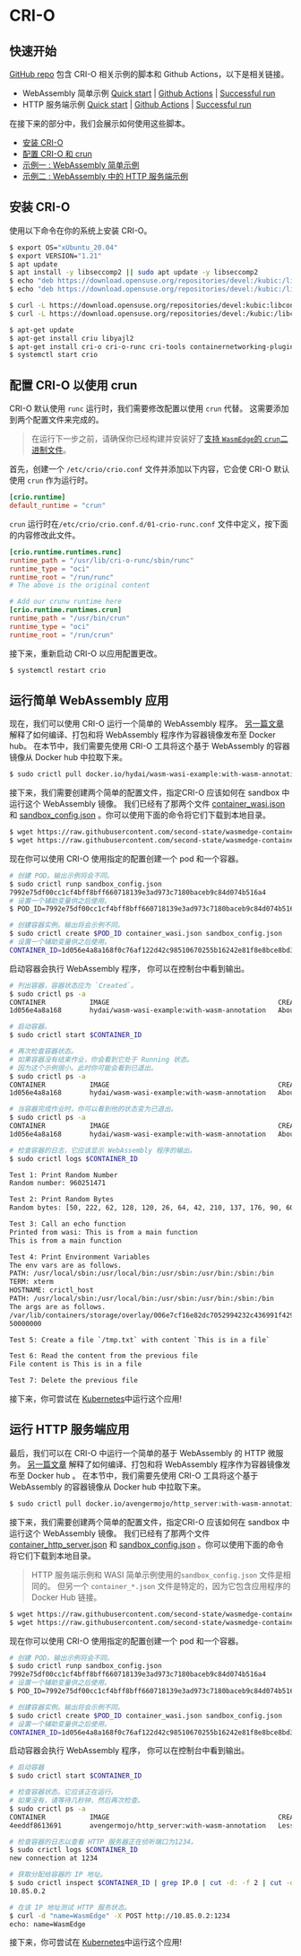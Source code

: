 # CRI-O

## 快速开始

 [GitHub repo](https://github.com/second-state/wasmedge-containers-examples/) 包含 CRI-O 相关示例的脚本和 Github Actions，以下是相关链接。

* WebAssembly 简单示例  [Quick start](https://github.com/second-state/wasmedge-containers-examples/blob/main/crio/README.md) | [Github Actions](https://github.com/second-state/wasmedge-containers-examples/blob/main/.github/workflows/crio.yml) | [Successful run](https://github.com/second-state/wasmedge-containers-examples/runs/4317457300?check_suite_focus=true#step:4:37)
* HTTP 服务端示例 [Quick start](https://github.com/second-state/wasmedge-containers-examples/blob/main/crio/http_server/README.md) | [Github Actions](https://github.com/second-state/wasmedge-containers-examples/blob/main/.github/workflows/crio-server.yml) | [Successful run](https://github.com/second-state/wasmedge-containers-examples/runs/4317457313?check_suite_focus=true#step:4:54)

在接下来的部分中，我们会展示如何使用这些脚本。

* [安装 CRI-O](#安装-cri-o)
* [配置 CRI-O 和 crun](#配置-CRI-O-以使用-crun)
* [示例一 :  WebAssembly 简单示例](#运行简单-WebAssembly-应用)
* [示例二 : WebAssembly 中的 HTTP 服务端示例](#运行-HTTP-服务端应用)

## 安装 CRI-O

使用以下命令在你的系统上安装 CRI-O。

```bash
$ export OS="xUbuntu_20.04"
$ export VERSION="1.21"
$ apt update
$ apt install -y libseccomp2 || sudo apt update -y libseccomp2
$ echo "deb https://download.opensuse.org/repositories/devel:/kubic:/libcontainers:/stable/$OS/ /" > /etc/apt/sources.list.d/devel:kubic:libcontainers:stable.list
$ echo "deb https://download.opensuse.org/repositories/devel:/kubic:/libcontainers:/stable:/cri-o:/$VERSION/$OS/ /" > /etc/apt/sources.list.d/devel:kubic:libcontainers:stable:cri-o:$VERSION.list

$ curl -L https://download.opensuse.org/repositories/devel:kubic:libcontainers:stable:cri-o:$VERSION/$OS/Release.key | apt-key add -
$ curl -L https://download.opensuse.org/repositories/devel:/kubic:/libcontainers:/stable/$OS/Release.key | apt-key add -

$ apt-get update
$ apt-get install criu libyajl2
$ apt-get install cri-o cri-o-runc cri-tools containernetworking-plugins
$ systemctl start crio
```

## 配置 CRI-O 以使用 crun

CRI-O 默认使用 `runc` 运行时，我们需要修改配置以使用 `crun` 代替。
这需要添加到两个配置文件来完成的。

>在运行下一步之前，请确保你已经构建并安装好了[支持 `WasmEdge`的 `crun`二进制文件](../container/crun.md)。 

首先，创建一个 `/etc/crio/crio.conf` 文件并添加以下内容，它会使 CRI-O 默认使用 `crun` 作为运行时。

```conf
[crio.runtime]
default_runtime = "crun"
```

`crun` 运行时在`/etc/crio/crio.conf.d/01-crio-runc.conf` 文件中定义，按下面的内容修改此文件。

```conf
[crio.runtime.runtimes.runc]
runtime_path = "/usr/lib/cri-o-runc/sbin/runc"
runtime_type = "oci"
runtime_root = "/run/runc"
# The above is the original content

# Add our crunw runtime here
[crio.runtime.runtimes.crun]
runtime_path = "/usr/bin/crun"
runtime_type = "oci"
runtime_root = "/run/crun"
```

接下来，重新启动 CRI-O 以应用配置更改。

```bash
$ systemctl restart crio
```

## 运行简单 WebAssembly 应用

现在，我们可以使用 CRI-O 运行一个简单的 WebAssembly 程序。
[另一篇文章](../demo/wasi.md) 解释了如何编译、打包和将 WebAssembly 程序作为容器镜像发布至 Docker hub。
在本节中，我们需要先使用 CRI-O 工具将这个基于 WebAssembly 的容器镜像从 Docker hub 中拉取下来。

```bash
$ sudo crictl pull docker.io/hydai/wasm-wasi-example:with-wasm-annotation
```

接下来，我们需要创建两个简单的配置文件，指定CRI-O 应该如何在 sandbox 中运行这个 WebAssembly 镜像。 我们已经有了那两个文件 [container_wasi.json](https://github.com/second-state/wasmedge-containers-examples/blob/main/crio/container_wasi.json) 和 [sandbox_config.json](https://github.com/second-state/wasmedge-containers-examples/blob/main/crio/sandbox_config.json) 。你可以使用下面的命令将它们下载到本地目录。

```bash
$ wget https://raw.githubusercontent.com/second-state/wasmedge-containers-examples/main/crio/sandbox_config.json
$ wget https://raw.githubusercontent.com/second-state/wasmedge-containers-examples/main/crio/container_wasi.json
```

现在你可以使用 CRI-O 使用指定的配置创建一个 pod 和一个容器。

```bash
# 创建 POD。输出示例将会不同。
$ sudo crictl runp sandbox_config.json
7992e75df00cc1cf4bff8bff660718139e3ad973c7180baceb9c84d074b516a4
# 设置一个辅助变量供之后使用。
$ POD_ID=7992e75df00cc1cf4bff8bff660718139e3ad973c7180baceb9c84d074b516a4

# 创建容器实例。输出将会示例不同。
$ sudo crictl create $POD_ID container_wasi.json sandbox_config.json
# 设置一个辅助变量供之后使用。
CONTAINER_ID=1d056e4a8a168f0c76af122d42c98510670255b16242e81f8e8bce8bd3a4476f
```

启动容器会执行 WebAssembly 程序， 你可以在控制台中看到输出。

```bash
# 列出容器，容器状态应为 `Created`。
$ sudo crictl ps -a
CONTAINER           IMAGE                                          CREATED              STATE               NAME                     ATTEMPT             POD ID
1d056e4a8a168       hydai/wasm-wasi-example:with-wasm-annotation   About a minute ago   Created             podsandbox1-wasm-wasi   0                   7992e75df00cc

# 启动容器。
$ sudo crictl start $CONTAINER_ID

# 再次检查容器状态。
# 如果容器没有结束作业，你会看到它处于 Running 状态。
# 因为这个示例很小。此时你可能会看到已退出。
$ sudo crictl ps -a
CONTAINER           IMAGE                                          CREATED              STATE               NAME                     ATTEMPT             POD ID
1d056e4a8a168       hydai/wasm-wasi-example:with-wasm-annotation   About a minute ago   Running             podsandbox1-wasm-wasi   0                   7992e75df00cc

# 当容器完成作业时，你可以看到他的状态变为已退出。
$ sudo crictl ps -a
CONTAINER           IMAGE                                          CREATED              STATE               NAME                     ATTEMPT             POD ID
1d056e4a8a168       hydai/wasm-wasi-example:with-wasm-annotation   About a minute ago   Exited              podsandbox1-wasm-wasi   0                   7992e75df00cc

# 检查容器的日志，它应该显示 WebAssembly 程序的输出。
$ sudo crictl logs $CONTAINER_ID

Test 1: Print Random Number
Random number: 960251471

Test 2: Print Random Bytes
Random bytes: [50, 222, 62, 128, 120, 26, 64, 42, 210, 137, 176, 90, 60, 24, 183, 56, 150, 35, 209, 211, 141, 146, 2, 61, 215, 167, 194, 1, 15, 44, 156, 27, 179, 23, 241, 138, 71, 32, 173, 159, 180, 21, 198, 197, 247, 80, 35, 75, 245, 31, 6, 246, 23, 54, 9, 192, 3, 103, 72, 186, 39, 182, 248, 80, 146, 70, 244, 28, 166, 197, 17, 42, 109, 245, 83, 35, 106, 130, 233, 143, 90, 78, 155, 29, 230, 34, 58, 49, 234, 230, 145, 119, 83, 44, 111, 57, 164, 82, 120, 183, 194, 201, 133, 106, 3, 73, 164, 155, 224, 218, 73, 31, 54, 28, 124, 2, 38, 253, 114, 222, 217, 202, 59, 138, 155, 71, 178, 113]

Test 3: Call an echo function
Printed from wasi: This is from a main function
This is from a main function

Test 4: Print Environment Variables
The env vars are as follows.
PATH: /usr/local/sbin:/usr/local/bin:/usr/sbin:/usr/bin:/sbin:/bin
TERM: xterm
HOSTNAME: crictl_host
PATH: /usr/local/sbin:/usr/local/bin:/usr/sbin:/usr/bin:/sbin:/bin
The args are as follows.
/var/lib/containers/storage/overlay/006e7cf16e82dc7052994232c436991f429109edea14a8437e74f601b5ee1e83/merged/wasi_example_main.wasm
50000000

Test 5: Create a file `/tmp.txt` with content `This is in a file`

Test 6: Read the content from the previous file
File content is This is in a file

Test 7: Delete the previous file
```

接下来，你可尝试在 [Kubernetes](../../kubernetes/kubernetes.md)中运行这个应用!

##  **运行 HTTP 服务端应用**

最后，我们可以在 CRI-O 中运行一个简单的基于 WebAssembly 的 HTTP 微服务。
[另一篇文章](../demo/server.md) 解释了如何编译、打包和将 WebAssembly 程序作为容器镜像发布至 Docker hub 。
在本节中，我们需要先使用 CRI-O 工具将这个基于 WebAssembly 的容器镜像从 Docker hub 中拉取下来。

```bash
$ sudo crictl pull docker.io/avengermojo/http_server:with-wasm-annotation
```

接下来，我们需要创建两个简单的配置文件，指定CRI-O 应该如何在 sandbox 中运行这个 WebAssembly 镜像。 我们已经有了那两个文件  [container_http_server.json](https://raw.githubusercontent.com/second-state/wasmedge-containers-examples/main/crio/http_server/container_http_server.json) 和 [sandbox_config.json](https://github.com/second-state/wasmedge-containers-examples/blob/main/crio/sandbox_config.json) 。你可以使用下面的命令将它们下载到本地目录。

> HTTP 服务端示例和 WASI 简单示例使用的`sandbox_config.json` 文件是相同的。 但另一个 `container_*.json` 文件是特定的，因为它包含应用程序的 Docker Hub 链接。

```bash
$ wget https://raw.githubusercontent.com/second-state/wasmedge-containers-examples/main/crio/sandbox_config.json
$ wget https://raw.githubusercontent.com/second-state/wasmedge-containers-examples/main/crio/http_server/container_http_server.json
```

现在你可以使用 CRI-O 使用指定的配置创建一个 pod 和一个容器。

```bash
# 创建 POD。输出示例将会不同。
$ sudo crictl runp sandbox_config.json
7992e75df00cc1cf4bff8bff660718139e3ad973c7180baceb9c84d074b516a4
# 设置一个辅助变量供之后使用。
$ POD_ID=7992e75df00cc1cf4bff8bff660718139e3ad973c7180baceb9c84d074b516a4

# 创建容器实例。输出将会示例不同。
$ sudo crictl create $POD_ID container_wasi.json sandbox_config.json
# 设置一个辅助变量供之后使用。
CONTAINER_ID=1d056e4a8a168f0c76af122d42c98510670255b16242e81f8e8bce8bd3a4476f
```

启动容器会执行 WebAssembly 程序， 你可以在控制台中看到输出。

```bash
# 启动容器
$ sudo crictl start $CONTAINER_ID

# 检查容器状态。它应该正在运行。
# 如果没有，请等待几秒钟，然后再次检查。
$ sudo crictl ps -a
CONTAINER           IMAGE                                          CREATED                  STATE               NAME                ATTEMPT             POD ID
4eeddf8613691       avengermojo/http_server:with-wasm-annotation   Less than a second ago   Running             http_server         0                   1d84f30e7012e

# 检查容器的日志以查看 HTTP 服务器正在侦听端口为1234。
$ sudo crictl logs $CONTAINER_ID
new connection at 1234

# 获取分配给容器的 IP 地址。
$ sudo crictl inspect $CONTAINER_ID | grep IP.0 | cut -d: -f 2 | cut -d'"' -f 2
10.85.0.2

# 在该 IP 地址测试 HTTP 服务状态。
$ curl -d "name=WasmEdge" -X POST http://10.85.0.2:1234
echo: name=WasmEdge
```

接下来，你可尝试在 [Kubernetes](../../kubernetes/kubernetes.md)中运行这个应用!

